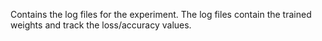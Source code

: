 Contains the log files for the experiment. The log files contain the trained weights and track the loss/accuracy values.
